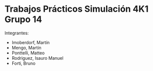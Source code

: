 # Trabajos Prácticos Simulación 4K1 Grupo 14

Integrantes:
- Imoberdorf, Martín
- Mengo, Martín
- Ponttelli, Matteo
- Rodriguez, Isauro Manuel
- Forti, Bruno
